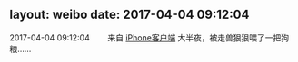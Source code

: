 layout: weibo
date: 2017-04-04 09:12:04
---
<meta name="referrer" content="no-referrer" />

2017-04-04 09:12:04  &nbsp;&nbsp;&nbsp;&nbsp;&nbsp;&nbsp; 来自 <a href="http://app.weibo.com/t/feed/9ksdit" rel="nofollow">iPhone客户端</a>
大半夜，被走兽狠狠喂了一把狗粮…… ​​​
